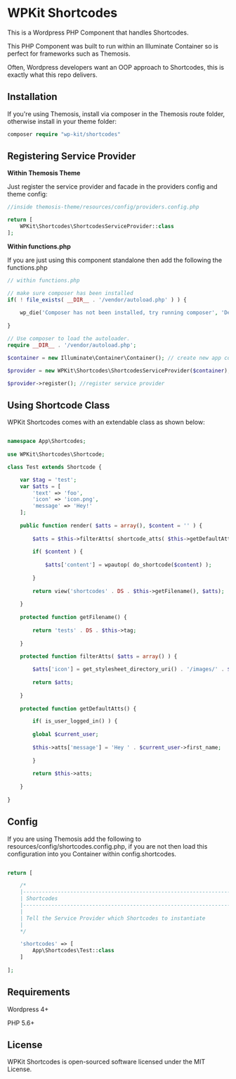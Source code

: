 # WPKit Shortcodes

This is a Wordpress PHP Component that handles Shortcodes.

This PHP Component was built to run within an Illuminate Container so is perfect for frameworks such as Themosis.

Often, Wordpress developers want an OOP approach to Shortcodes, this is exactly what this repo delivers.

## Installation

If you're using Themosis, install via composer in the Themosis route folder, otherwise install in your theme folder:

```php
composer require "wp-kit/shortcodes"
```

## Registering Service Provider

**Within Themosis Theme**

Just register the service provider and facade in the providers config and theme config:

```php
//inside themosis-theme/resources/config/providers.config.php

return [
    WPKit\Shortcodes\ShortcodesServiceProvider::class
];
```

**Within functions.php**

If you are just using this component standalone then add the following the functions.php

```php
// within functions.php

// make sure composer has been installed
if( ! file_exists( __DIR__ . '/vendor/autoload.php' ) ) {
	
	wp_die('Composer has not been installed, try running composer', 'Dependancy Error');
	
}

// Use composer to load the autoloader.
require __DIR__ . '/vendor/autoload.php';

$container = new Illuminate\Container\Container(); // create new app container

$provider = new WPKit\Shortcodes\ShortcodesServiceProvider($container); // inject into service provider

$provider->register(); //register service provider
```


## Using Shortcode Class

WPKit Shortcodes comes with an extendable class as shown below:

```php

namespace App\Shortcodes;
    
use WPKit\Shortcodes\Shortcode;

class Test extends Shortcode {

    var $tag = 'test';
    var $atts = [
        'text' => 'foo',
        'icon' => 'icon.png',
        'message' => 'Hey!'
    ];
    
    public function render( $atts = array(), $content = '' ) {
    		
		$atts = $this->filterAtts( shortcode_atts( $this->getDefaultAtts(), $atts, $this->base ) );
		
		if( $content ) {
    		
    		$atts['content'] = wpautop( do_shortcode($content) );
    		
		}
		
		return view('shortcodes' . DS . $this->getFilename(), $atts);
		
	}
		
	protected function getFilename() {
		
		return 'tests' . DS . $this->tag;
		
	}
	
	protected function filterAtts( $atts = array() ) {

    	$atts['icon'] = get_stylesheet_directory_uri() . '/images/' . $atts['icon']
		
		return $atts;
		
	}
		
	protected function getDefaultAtts() {

	    if( is_user_logged_in() ) {
	    
		global $current_user;
		
		$this->atts['message'] = 'Hey ' . $current_user->first_name;
	      
	    }
		
		return $this->atts;
		
	}
    
}


```

## Config

If you are using Themosis add the following to resources/config/shortcodes.config.php, if you are not then load this configuration into you Container within config.shortcodes.

```php

return [

    /*
    |--------------------------------------------------------------------------
    | Shortcodes
    |--------------------------------------------------------------------------
    |
    | Tell the Service Provider which Shortcodes to instantiate
    |
    */

    'shortcodes' => [
        App\Shortcodes\Test::class
    ]
     
];

```

## Requirements

Wordpress 4+

PHP 5.6+

## License

WPKit Shortcodes is open-sourced software licensed under the MIT License.
